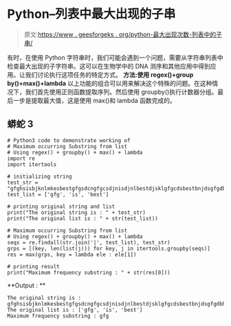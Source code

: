 # Python–列表中最大出现的子串

> 原文:[https://www . geesforgeks . org/python-最大出现次数-列表中的子串/](https://www.geeksforgeeks.org/python-maximum-occurring-substring-from-list/)

有时，在使用 Python 字符串时，我们可能会遇到一个问题，需要从字符串列表中检查最大出现的子字符串。这可以在生物学中的 DNA 测序和其他应用中得到应用。让我们讨论执行这项任务的特定方式。
**方法:使用 regex()+group by()+max()+lambda**
以上功能的组合可以用来解决这个特殊的问题。在这种情况下，我们首先使用正则函数提取序列。然后使用 groupby()执行计数器分组。最后一步是提取最大值，这是使用 max()和 lambda 函数完成的。

## 蟒蛇 3

```
# Python3 code to demonstrate working of
# Maximum occurring Substring from list
# Using regex() + groupby() + max() + lambda
import re
import itertools

# initializing string
test_str = "gfghsisbjknlmkesbestgfgsdcngfgcsdjnisdjnlbestdjsklgfgcdsbestbnjdsgfgdbhisbhsbestdkgfgb"
test_list = ['gfg', 'is', 'best']

# printing original string and list
print("The original string is : " + test_str)
print("The original list is : " + str(test_list))

# Maximum occurring Substring from list
# Using regex() + groupby() + max() + lambda
seqs = re.findall(str.join('|', test_list), test_str)
grps = [(key, len(list(j))) for key, j in itertools.groupby(seqs)]
res = max(grps, key = lambda ele : ele[1])

# printing result
print("Maximum frequency substring : " + str(res[0]))
```

**Output : **

```
The original string is : gfghsisbjknlmkesbestgfgsdcngfgcsdjnisdjnlbestdjsklgfgcdsbestbnjdsgfgdbhisbhsbestdkgfgb
The original list is : ['gfg', 'is', 'best']
Maximum frequency substring : gfg
```